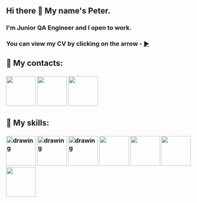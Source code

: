 ## Hi there 👋 My name's Peter.
### I'm Junior QA Engineer and I open to work.
### You can view my CV by clicking on the arrow - [:arrow_forward:](https://drive.google.com/file/d/1ExylsclWdTpmHm14Ef_UN675D-uZ_dc7/view?usp=share_link)
## :email: My contacts:

### [<img src="https://i.postimg.cc/FzrYwYQ2/pngwing-com.png" width="80"/>](https://t.me/petermarkelov)  [<img src="https://www.seekpng.com/png/detail/30-301979_logo-for-website-linkedin-logo-vector-free-download.png" width="80"/>](https://www.linkedin.com/in/pmarkelov/) <a href="mailto:peter.markelov33@icloud.com?body=Please, send me offer)))"><img src="https://i.pinimg.com/originals/d0/4e/fe/d04efe7341f7f30d7094cd39a5396c5c.png" width="80"/></a>

## :muscle: My skills:

### <img src="https://www.digiseller.ru/preview/1018011/p1_3287481_f611780d.jpg" alt="drawing" width="80"/> <img src="https://www.wikivideo.eu/img/screen/76542.png" alt="drawing" width="80"/> <img src="https://upload.wikimedia.org/wikipedia/commons/thumb/b/b5/DBeaver_logo.svg/1200px-DBeaver_logo.svg.png" alt="drawing" width="80 "/> <img src="https://res.cloudinary.com/startup-grind/image/upload/c_fill,dpr_2.0,f_auto,g_center,h_1080,q_100,w_1080/v1/gcs/platform-data-atlassian/events/jiralogo_1Z87Yaw.png" width="80"/> <img src="https://courses24.net/wp-content/uploads/2022/06/udemy-sovremennyj-javascript-s-nulya-na-realnyh-proektah-denis-meshheryakov_62972ac983612.png"  width="80"/> <img src="https://miro.medium.com/max/1200/1*AmHbL-hnvRD6JJGruVu64A.png" width="80"/> <img src="https://i.postimg.cc/05wQC6zW/py.png" width="80"/> 



